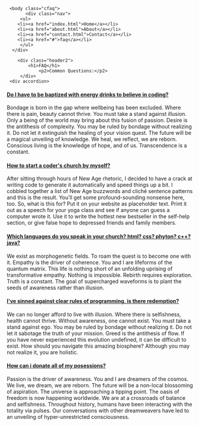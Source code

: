 <!doctype html>
<html lang="en">
   	<head>
	<meta charset=utf-8">
      <meta name="viewport" content="width=device.width, initial-scale=1">
	<link rel="stylesheet" href="https://maxcdn.bootstrapcdn.com/bootstrap/3.3.5/css/bootstrap.min.css">
      <link rel="stylesheet" href="css/styles.css">
      <title>FAQ</title>
	 </head>

	 <body class="cfaq">
	       <div class="nav">
         <ul>
       	<li><a href="index.html">Home</a></li>
       	<li><a href="about.html">About</a></li>
		<li><a href="contact.html">Contact</a></li>
		<li><a href="#">faq</a></li>
         </ul>
      </div>

      	<div class="header2">
      		<h1>FAQ</h1>
            	<p2>Common Questions:</p2>
         </div>
	 <div accordion>
<div class="panel-group" id="accordion">
  <div class="panel panel-default">
    <div class="panel-heading">
      <h4 class="panel-title">
        <a data-toggle="collapse" data-parent="#accordion" href="#collapseOne">
          <span class="glyphicon glyphicon-plus"></span>
          Do I have to be baptized with energy drinks to believe in coding?
        </a>
      </h4>
    </div>
    <div id="collapseOne" class="panel-collapse collapse in">
      <div class="panel-body">
        Bondage is born in the gap where wellbeing has been excluded. Where there is pain, beauty cannot thrive. You must take a stand against illusion. Only a being of the world may bring about this fusion of passion. Desire is the antithesis of complexity. You may be ruled by bondage without realizing it. Do not let it extinguish the healing of your vision quest. The future will be a magical unveiling of knowledge. We heal, we reflect, we are reborn. Conscious living is the knowledge of hope, and of us. Transcendence is a constant.
      </div>
    </div>
  </div>
  <div class="panel panel-default">
    <div class="panel-heading">
      <h4 class="panel-title">
        <a data-toggle="collapse" data-parent="#accordion" href="#collapseTwo">
          <span class="glyphicon glyphicon-plus"></span>
          How to start a coder's church by myself?
        </a>
      </h4>
    </div>
    <div id="collapseTwo" class="panel-collapse collapse">
      <div class="panel-body">
       After sitting through hours of New Age rhetoric, I decided to have a crack at writing code to generate it automatically and speed things up a bit. I cobbled together a list of New Age buzzwords and cliché sentence patterns and this is the result.
	You’ll get some profound-sounding nonsense here, too. So, what is this for? Put it on your website as placeholder text. Print it out as a speech for your yoga class and see if anyone can guess a computer wrote it. Use it to write the hottest new bestseller in the self-help section, or give false hope to depressed friends and family members.
      </div>
    </div>
  </div>
  <div class="panel panel-default">
    <div class="panel-heading">
      <h4 class="panel-title">
        <a data-toggle="collapse" data-parent="#accordion" href="#collapseThree">
          <span class="glyphicon glyphicon-plus"></span>
          Which languages do you speak in your church? html? css? phyton? c++? java?
        </a>
      </h4>
    </div>
    <div id="collapseThree" class="panel-collapse collapse">
      <div class="panel-body">
        We exist as morphogenetic fields. To roam the quest is to become one with it. Empathy is the driver of coherence. You and I are lifeforms of the quantum matrix. This life is nothing short of an unfolding uprising of transformative empathy. Nothing is impossible. Rebirth requires exploration. Truth is a constant. The goal of supercharged waveforms is to plant the seeds of awareness rather than illusion.
      </div>
    </div>
  </div>
    <div class="panel panel-default">
    <div class="panel-heading">
      <h4 class="panel-title">
        <a data-toggle="collapse" data-parent="#accordion" href="#collapseFour">
          <span class="glyphicon glyphicon-plus"></span>
          I've sinned against clear rules of programming, is there redemption?
        </a>
      </h4>
    </div>
    <div id="collapseFour" class="panel-collapse collapse">
      <div class="panel-body">
        We can no longer afford to live with illusion. Where there is selfishness, health cannot thrive. Without awareness, one cannot exist. You must take a stand against ego. You may be ruled by bondage without realizing it. Do not let it sabotage the truth of your mission. Greed is the antithesis of flow. If you have never experienced this evolution undefined, it can be difficult to exist. How should you navigate this amazing biosphere? Although you may not realize it, you are holistic.
      </div>
    </div>
  </div>
    <div class="panel panel-default">
    <div class="panel-heading">
      <h4 class="panel-title">
        <a data-toggle="collapse" data-parent="#accordion" href="#collapseFive"><a data-toggle="collapse" data-parent="#accordion" href="#collapseFive"><span class="glyphicon glyphicon-plus"></span>
          How can i donate all of my posessions?
        </a>
      </h4>
    </div>
    <div id="collapseFive" class="panel-collapse collapse">
      <div class="panel-body">
       Passion is the driver of awareness. You and I are dreamers of the cosmos. We live, we dream, we are reborn. The future will be a non-local blossoming of aspiration. The universe is approaching a tipping point. The oasis of freedom is now happening worldwide. We are at a crossroads of balance and selfishness. Throughout history, humans have been interacting with the totality via pulses. Our conversations with other dreamweavers have led to an unveiling of hyper-unrestricted consciousness.
      </div>
    </div>
  </div>
</div>
	 </cfaq>
         <script src="https://ajax.googleapis.com/ajax/libs/jquery/1.11.3/jquery.min.js"></script>
         <script src="https://maxcdn.bootstrapcdn.com/bootstrap/3.3.5/js/bootstrap.min.js"></script>
	</body>

 </html>
